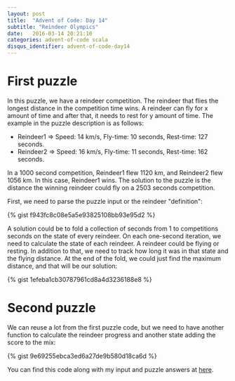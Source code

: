 ```yaml
---
layout: post
title:  "Advent of Code: Day 14"
subtitle: "Reindeer Olympics"
date:   2016-03-14 20:21:10
categories: advent-of-code scala
disqus_identifier: advent-of-code-day14
---
```

# First puzzle
In this puzzle, we have a reindeer competition. The reindeer that flies the longest distance in the competition time wins. A reindeer can fly for x amount of time and after that, it needs to rest for y amount of time. The example in the puzzle description is as follows:

- Reindeer1 => Speed: 14 km/s, Fly-time: 10 seconds, Rest-time: 127 seconds.
- Reindeer2 => Speed: 16 km/s, Fly-time: 11 seconds, Rest-time: 162 seconds.

In a 1000 second competition, Reindeer1 flew 1120 km, and Reindeer2 flew 1056 km. In this case, Reindeer1 wins.
The solution to the puzzle is the distance the winning reindeer could fly on a 2503 seconds competition.

First, we need to parse the puzzle input or the reindeer "definition":

{% gist f943fc8c08e5a5e93825108bb93e95d2 %}

A solution could be to fold a collection of seconds from 1 to competitions seconds on the state of every reindeer. On each one-second iteration, we need to calculate the state of each reindeer. A reindeer could be flying or resting. In addition to that, we need to track how long it was in that state and the flying distance. At the end of the fold, we could just find the maximum distance, and that will be our solution:

{% gist 1efeba1cb30787961cd8a4d3236188e8 %}

# Second puzzle

We can reuse a lot from the first puzzle code, but we need to have another function to calculate the reindeer progress and another state adding the score to the mix:

{% gist 9e69255ebca3ed6a27de9b580d18ca6d %}

You can find this code along with my input and puzzle answers at [here](https://github.com/darienmt/advent-of-code/blob/master/scala/src/main/scala/Day14.sc).
